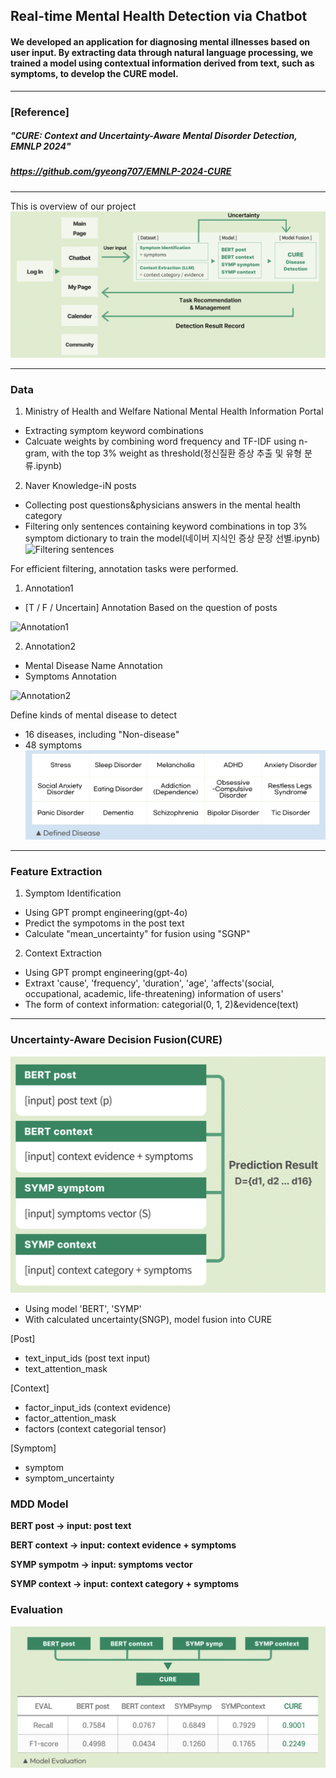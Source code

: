 ## Real-time Mental Health Detection via Chatbot
#### We developed an application for diagnosing mental illnesses based on user input. By extracting data through natural language processing, we trained a model using contextual information derived from text, such as symptoms, to develop the CURE model.
---
### [Reference] 
##### __"CURE: Context and Uncertainty-Aware Mental Disorder Detection, EMNLP 2024"__
##### https://github.com/gyeong707/EMNLP-2024-CURE
---
This is overview of our project
![This is flow of our project](https://github.com/mingu0215/24-2-Capstone-Design-Project/blob/main/Workflow.png)

***

### Data
1. Ministry of Health and Welfare National Mental Health Information Portal
  - Extracting symptom keyword combinations
  - Calcuate weights by combining word frequency and TF-IDF using n-gram, with the top 3% weight as threshold(정신질환 증상 추출 및 유형 분류.ipynb)

2. Naver Knowledge-iN posts
  - Collecting post questions&physicians answers in the mental health category
  - Filtering only sentences containing keyword combinations in top 3% symptom dictionary to train the model(네이버 지식인 증상 문장 선별.ipynb)
![Filtering sentences](https://github.com/mingu0215/24-2-Capstone-Design-Project/issues/3#issue-2765468504)

For efficient filtering, annotation tasks were performed.
1. Annotation1
  - [T / F / Uncertain] Annotation Based on the question of posts
   
![Annotation1](https://github.com/mingu0215/24-2-Capstone-Design-Project/issues/4)

2. Annotation2
  - Mental Disease Name Annotation
  - Symptoms Annotation

![Annotation2](https://github.com/mingu0215/24-2-Capstone-Design-Project/issues/5)

Define kinds of mental disease to detect
  - 16 diseases, including "Non-disease"
  - 48 symptoms
![Final Disease](https://github.com/mingu0215/24-2-Capstone-Design-Project/blob/main/Disease.png)

***

### Feature Extraction
1. Symptom Identification
  - Using GPT prompt engineering(gpt-4o)
  - Predict the sympotoms in the post text
  - Calculate "mean_uncertainty" for fusion using "SGNP"

2. Context Extraction
  - Using GPT prompt engineering(gpt-4o)
  - Extraxt 'cause', 'frequency', 'duration', 'age', 'affects'(social, occupational, academic, life-threatening) information of users'
  - The form of context information: categorial(0, 1, 2)&evidence(text)

*** 

### Uncertainty-Aware Decision Fusion(CURE)
![model](https://github.com/mingu0215/24-2-Capstone-Design-Project/blob/main/model.png)
  - Using model 'BERT', 'SYMP'
  - With calculated uncertainty(SNGP), model fusion into CURE

[Post]
- text_input_ids (post text input)
- text_attention_mask

[Context]
- factor_input_ids (context evidence)
- factor_attention_mask
- factors (context categorial tensor)

[Symptom]
- symptom
- symptom_uncertainty

### MDD Model
**BERT post -> input: post text**

**BERT context -> input: context evidence + symptoms**

**SYMP sympotm -> input: symptoms vector**

**SYMP context -> input: context category + symptoms**

### Evaluation
![Evaluation](https://github.com/mingu0215/24-2-Capstone-Design-Project/blob/main/Evaluation.png)
